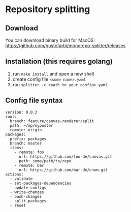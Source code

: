# Repository splitting
## Download
You can download binary build for MacOS: https://github.com/gustofarbi/monorepo-splitter/releases
## Installation (this requires golang)
1. run `make install` and open a new shell
2. create config file `<some name>.yaml`
3. run `splitter -c <path to your config>.yaml`
## Config file syntax
```
version: 0.0.3
root:
  branch: feature/canvas-renderer/split
  path: ~/mp/myposter
  remote: origin
packages:
  prefix: packages
  branch: master
  items:
    - remote: foo
      url: https://github.com/foo-de/canvas.git
      path: some/path/to/repo
    - remote: bar
      url: https://github.com/bar-de/enum.git
actions:
  - validate
  - set-packages-dependencies
  - update-configs
  - write-changes
  - push-changes
  - split-packages
  - reset
```
